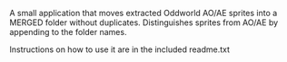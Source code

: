 A small application that moves extracted Oddworld AO/AE sprites into a MERGED folder without duplicates.
Distinguishes sprites from AO/AE by appending to the folder names.

Instructions on how to use it are in the included readme.txt
